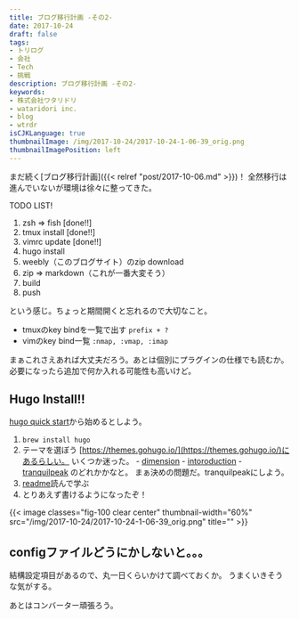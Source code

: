 ```yaml
---
title: ブログ移行計画 -その2-
date: 2017-10-24
draft: false
tags:
- トリログ
- 会社
- Tech
- 挑戦
description: ブログ移行計画 -その2-
keywords:
- 株式会社ワタリドリ
- wataridori inc.
- blog
- wtrdr
isCJKLanguage: true
thumbnailImage: /img/2017-10-24/2017-10-24-1-06-39_orig.png
thumbnailImagePosition: left
---
```

まだ続く[ブログ移行計画]({{< relref "post/2017-10-06.md" >}})！
全然移行は進んでいないが環境は徐々に整ってきた。

TODO LIST!

1. zsh => fish [done!!]
1. tmux install [done!!]
1. vimrc update [done!!]
1. hugo install
1. weebly（このブログサイト）のzip download
1. zip => markdown（これが一番大変そう）
1. build
1. push

という感じ。ちょっと期間開くと忘れるので大切なこと。

- tmuxのkey bindを一覧で出す
      `prefix + ?`
- vimのkey bind一覧
      `:nmap, :vmap, :imap`

まぁこれさえあれば大丈夫だろう。あとは個別にプラグインの仕様でも読むか。
必要になったら追加で何か入れる可能性も高いけど。

## Hugo Install!!
[hugo quick start](https://gohugo.io/getting-started/quick-start/)から始めるとしよう。

1. `brew install hugo`
1. テーマを選ぼう
      [https://themes.gohugo.io/](https://themes.gohugo.io/)にあるらしい。
      いくつか迷った。
        - [dimension](https://themes.gohugo.io/dimension/)
        - [intoroduction](https://themes.gohugo.io/hugo-theme-introduction/)
        - [tranquilpeak](https://themes.gohugo.io/hugo-tranquilpeak-theme/)
      のどれかかなと。
      まぁ決めの問題だ。tranquilpeakにしよう。
1. [readme](https://github.com/kakawait/hugo-tranquilpeak-theme/blob/master/docs/user.md)読んで学ぶ
1. とりあえず書けるようになったぞ！

{{< image classes="fig-100 clear center" thumbnail-width="60%" src="/img/2017-10-24/2017-10-24-1-06-39_orig.png" title="" >}}

## configファイルどうにかしないと。。。
結構設定項目があるので、丸一日くらいかけて調べておくか。
うまくいきそうな気がする。

あとはコンバーター頑張ろう。

